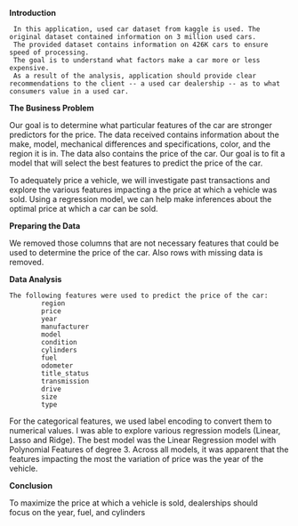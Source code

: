 **Introduction**
	  		
     In this application, used car dataset from kaggle is used. The original dataset contained information on 3 million used cars. 
     The provided dataset contains information on 426K cars to ensure speed of processing. 
     The goal is to understand what factors make a car more or less expensive. 
     As a result of the analysis, application should provide clear recommendations to the client -- a used car dealership -- as to what consumers value in a used car.


**The Business Problem**	
			
   Our goal is to determine what particular features of the car are stronger predictors for the price. 
   The data received contains information about the make, model, mechanical differences and specifications, color, and the region it is in. 
   The data also contains the price of the car. Our goal is to fit a model that will select the best features to predict the price of the car.
			
   To adequately price a vehicle, we will investigate past transactions and explore the various features impacting a the price at which a vehicle was sold. Using a regression model, 
   we can help make inferences about the optimal price at which a car can be sold.


**Preparing the Data**  
			
   We removed those columns that are not necessary features that could be used to determine the price of the car.  Also rows with missing data is removed.

**Data Analysis**
		  
    The following features were used to predict the price of the car:
			region
			price
			year
			manufacturer
			model
			condition
			cylinders
			fuel
			odometer
			title_status
			transmission
			drive
			size
			type
   For the categorical features, we used label encoding to convert them to numerical values. 
   I was able to explore various regression models (Linear, Lasso and Ridge). The best model was the Linear Regression model with Polynomial Features of degree 3.
   Across all models, it was apparent that the features impacting the most the variation of price was the year of the vehicle. 

		

**Conclusion**   
		
  To maximize the price at which a vehicle is sold, dealerships should focus on the year, fuel, and cylinders
